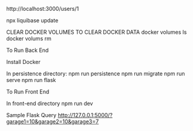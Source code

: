 http://localhost:3000/users/1

npx liquibase update

CLEAR DOCKER VOLUMES TO CLEAR DOCKER DATA
docker volumes ls
docker volums rm

To Run Back End

Install Docker

In persistence directory:
npm run persistence
npm run migrate
npm run serve
npm run flask

To Run Front End

In front-end directory
npm run dev

Sample Flask Query
http://127.0.0.1:5000/?garage1=10&garage2=10&garage3=7
